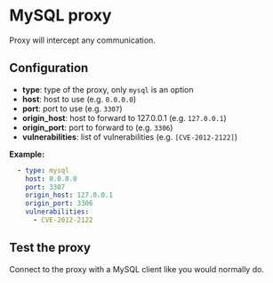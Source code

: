 # MySQL proxy

Proxy will intercept any communication.

## Configuration

* **type**: type of the proxy, only `mysql` is an option
* **host**: host to use (e.g. `0.0.0.0`)
* **port**: port to use (e.g. `3307`)
* **origin_host**: host to forward to 127.0.0.1 (e.g. `127.0.0.1`)
* **origin_port**: port to forward to (e.g. `3306`)
* **vulnerabilities**: list of vulnerabilities (e.g. `[CVE-2012-2122]`)

**Example:**

```yaml
  - type: mysql
    host: 0.0.0.0
    port: 3307
    origin_host: 127.0.0.1
    origin_port: 3306
    vulnerabilities:
      - CVE-2012-2122

```

## Test the proxy

Connect to the proxy with a MySQL client like you would normally do.
